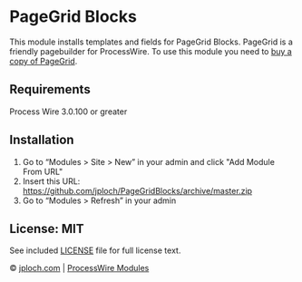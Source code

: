 # PageGrid Blocks
This module installs templates and fields for PageGrid Blocks. PageGrid is a friendly pagebuilder for ProcessWire.
To use this module you need to [buy a copy of PageGrid](https://page-grid.com/buy-now/). 

## Requirements
Process Wire 3.0.100 or greater

## Installation

1. Go to “Modules > Site > New” in your admin and click "Add Module From URL"
2. Insert this URL: https://github.com/jploch/PageGridBlocks/archive/master.zip
3. Go to “Modules > Refresh” in your admin

## License: MIT

See included [LICENSE](https://github.com/jploch/PageGridBlocks/blob/master/LICENSE) file for full license text.

© [jploch.com](https://www.janploch.de) | [ProcessWire Modules](https://modules.processwire.com/authors/jploch/)
